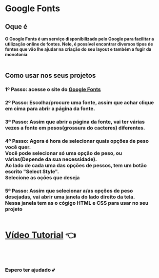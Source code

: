 <h1>Google Fonts</h1>

<h2>Oque é</h2>
<h4>O Google Fonts é um serviço disponibilizado pelo Google para facilitar a utilização online de fontes. Nele, é possível encontrar diversos tipos de fontes que vão lhe ajudar na criação do seu layout e também a fugir da monotonia</h4>
<img src="https://designroom.com/wp-content/uploads/2019/03/Anna-March-Blog.jpg" alt="">

<h2>Como usar nos seus projetos</h2>
<h3>1º Passo: acesse o site do <a href="https://fonts.google.com">Google Fonts</a></h3>
<h3>2º Passo: Escolha/procure uma fonte, assim que achar clique em cima para abrir a página da fonte.</h3>
<h3>3º Passo: Assim que abrir a página da fonte, vai ter várias vezes a fonte em pesos(grossura do cacteres) diferentes. </h3>
<h3>4º Passo: Agora é hora de selecionar quais opções de peso você quer.
    <br>
    Você pode selecionar só uma opção de peso, ou várias(Depende da sua necessidade).
    <br>
    Ao lado de cada uma das opções de pessos, tem um botão escrito "Select Style".
    <br>
    Selecione as oções que deseja 
</h3>
<h3>5º Passo: Assim que selecionar a/as opções de peso desejadas, vai abrir uma janela do lado direito da tela.
    <br>
    Nessa janela tem as o cógigo HTML e CSS para usar no seu projeto
</h3>
<img src="https://creativecodecraft.com/wp-content/uploads/2020/04/embed-google-fonts-on-website.jpg" alt="">
<h1><a href="https://drive.google.com/drive/folders/1zotCLIZj1CXZvMYL9K6qeNFYLOHhaEpS">Vídeo Tutorial</a> 👈</h1>
<br>
<br>
<h3>Espero ter ajudado 💕</h3>

